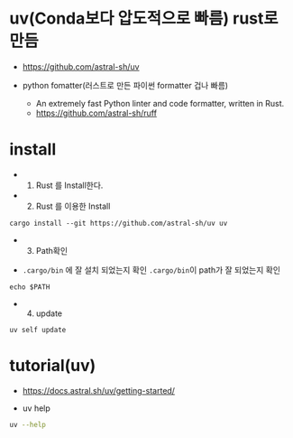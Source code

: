 # uv(Conda보다 압도적으로 빠름) rust로 만듬
- https://github.com/astral-sh/uv

- python fomatter(러스트로 만든 파이썬 formatter 겁나 빠름)
  - An extremely fast Python linter and code formatter, written in Rust. 
  - https://github.com/astral-sh/ruff

# install

- 1. Rust 를 Install한다.

- 2. Rust 를 이용한 Install

```
cargo install --git https://github.com/astral-sh/uv uv  
```

- 3. Path확인

- `.cargo/bin` 에 잘 설치 되었는지 확인 `.cargo/bin`이 path가 잘 되었는지 확인

```
echo $PATH  
```

- 4. update

```
uv self update  
```

# tutorial(uv)

- https://docs.astral.sh/uv/getting-started/

- uv help

```bash
uv --help
```
